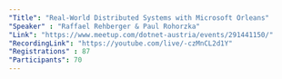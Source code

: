 ```yaml
---
"Title": "Real-World Distributed Systems with Microsoft Orleans"
"Speaker" : "Raffael Rehberger & Paul Rohorzka"
"Link": "https://www.meetup.com/dotnet-austria/events/291441150/"
"RecordingLink": "https://youtube.com/live/-czMnCL2d1Y"
"Registrations" : 87
"Participants": 70
---
```

